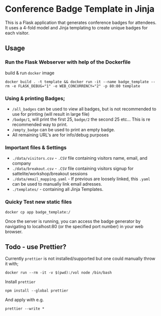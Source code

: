 # Conference Badge Template in Jinja

This is a Flask application that generates conference badges for attendees. It uses a 4-fold model and Jinja templating to create unique badges for each visitor.

## Usage

### Run the Flask Webserver with help of the Dockerfile

build & run `docker` image

```
docker build . -t template && docker run -it --name badge_template --rm -e FLASK_DEBUG="1" -e WEB_CONCURRENCY="2" -p 80:80 template
```

### Using & printing Badges;

- `/all_badges` can be used to view all badges, but is not recommended to use for printing (will result in large file)
- `/badge/1`, will print the first 25, `badge/2` the second 25 etc... This is re recommended way to print.
- `/empty_badge` can be used to print an empty badge.
- All remaining URL's are for info/debug purposes

### Important files & Settings

- `./data/visitors.csv` - `.CSV` file containing visitors name, email, and company
- `./data/breakout.csv` - `.CSV` file containing visitors signup for sattelite/workshop/breakout sessions
- `./data/email_mapping.yaml` - If previous are loosely linked, this `.yaml` can be used to manually link email adresses.
- `./templates/` - containing all Jinja Templates.

### Quicky Test new static files

```
docker cp app badge_template:/ 
```
Once the server is running, you can access the badge generator by navigating to localhost:80 (or the specified port number) in your web browser.

## Todo - use Prettier?

Currently `prettier` is not installed/supported but one could manually throw it with;
```
docker run --rm -it -v $(pwd):/vol node /bin/bash
```
Install `prettier`
```
npm install --global prettier
```

And apply with e.g.

```
prettier --write *
```

